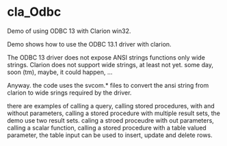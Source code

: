 # cla_Odbc
Demo of using ODBC 13 with Clarion win32.

Demo shows how to use the ODBC 13.1 driver with clarion.  

The ODBC 13 driver does not expose ANSI strings functions only wide strings. Clarion does not support wide strings,
at least not yet. some day, soon (tm), maybe, it could happen, ...

Anyway. the code uses the svcom.* files to convert the ansi string from clarion to wide srings required by the driver.

there are examples of calling a query, 
calling stored procedures, with and without parameters,
calling a stored procedure with multiple result sets, the demo use two result sets.
caling a stroed proceudre with out parameters,
calling a scalar function,
calling a stored procedure with a table valued parameter, the table input can be used to insert, update and delete rows.

